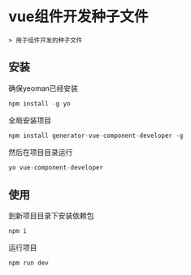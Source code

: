 # vue组件开发种子文件
	> 用于组件开发的种子文件

## 安装
确保yeoman已经安装
```javascript
npm install -g yo
```
全局安装项目
```javascript
npm install generator-vue-component-developer -g
```
然后在项目目录运行
```javascript
yo vue-component-developer
```

## 使用
到新项目目录下安装依赖包
```javascript
npm i
```
运行项目
```javascript
npm run dev
```

